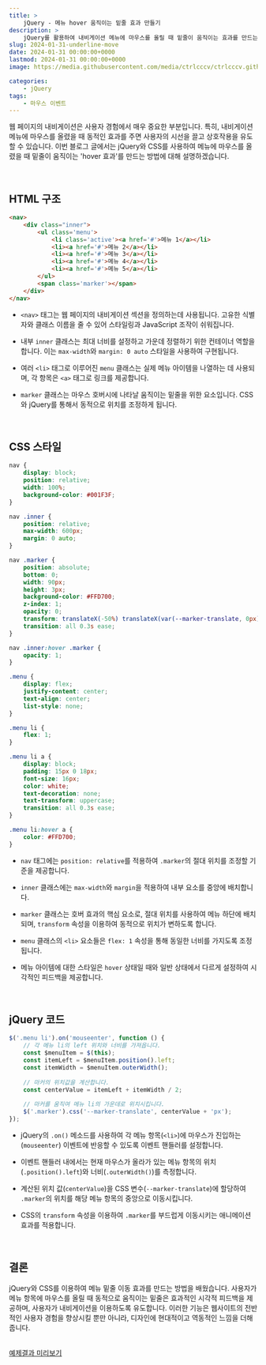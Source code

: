 ```yaml
---
title: >  
    jQuery - 메뉴 hover 움직이는 밑줄 효과 만들기
description: >  
    jQuery를 활용하여 내비게이션 메뉴에 마우스를 올릴 때 밑줄이 움직이는 효과를 만드는 방법을 자세히 설명합니다. 동적인 CSS 변수와 jQuery의 이벤트 핸들링 기능을 이용하여 효과적인 UI를 구현할 수 있습니다.
slug: 2024-01-31-underline-move
date: 2024-01-31 00:00:00+0000
lastmod: 2024-01-31 00:00:00+0000
image: https://media.githubusercontent.com/media/ctrlcccv/ctrlcccv.github.io/master/assets/img/post/2024-01-31-underline-move.webp

categories:
    - jQuery
tags:
    - 마우스 이벤트
---
```

웹 페이지의 내비게이션은 사용자 경험에서 매우 중요한 부분입니다. 특히, 내비게이션 메뉴에 마우스를 올렸을 때 동적인 효과를 주면 사용자의 시선을 끌고 상호작용을 유도할 수 있습니다. 이번 블로그 글에서는 jQuery와 CSS를 사용하여 메뉴에 마우스를 올렸을 때 밑줄이 움직이는 'hover 효과'를 만드는 방법에 대해 설명하겠습니다.   


<div class="ads_wrap">
<ins class="adsbygoogle"
     style="display:block; text-align:center;"
     data-ad-layout="in-article"
     data-ad-format="fluid"
     data-ad-client="ca-pub-8535540836842352"
     data-ad-slot="2974559225"></ins>
<script>
     (adsbygoogle = window.adsbygoogle || []).push({});
</script>
</div>

<br>

## HTML 구조
```html
<nav>
    <div class="inner">
        <ul class='menu'>
            <li class='active'><a href='#'>메뉴 1</a></li>
            <li><a href='#'>메뉴 2</a></li>
            <li><a href='#'>메뉴 3</a></li>
            <li><a href='#'>메뉴 4</a></li>
            <li><a href='#'>메뉴 5</a></li>
        </ul>
        <span class='marker'></span>
    </div>
</nav>
```
- `<nav>` 태그는 웹 페이지의 내비게이션 섹션을 정의하는데 사용됩니다. 고유한 식별자와 클래스 이름을 줄 수 있어 스타일링과 JavaScript 조작이 쉬워집니다.

- 내부 `inner` 클래스는 최대 너비를 설정하고 가운데 정렬하기 위한 컨테이너 역할을 합니다. 이는 `max-width`와 `margin: 0 auto` 스타일을 사용하여 구현됩니다.

- 여러 `<li>` 태그로 이루어진 `menu` 클래스는 실제 메뉴 아이템을 나열하는 데 사용되며, 각 항목은 `<a>` 태그로 링크를 제공합니다.

- `marker` 클래스는 마우스 호버시에 나타날 움직이는 밑줄을 위한 요소입니다. CSS와 jQuery를 통해서 동적으로 위치를 조정하게 됩니다.  
<br>  

## CSS 스타일

```css
nav {
    display: block;
    position: relative;
    width: 100%;
    background-color: #001F3F;
}

nav .inner {
    position: relative;
    max-width: 600px;
    margin: 0 auto;
}

nav .marker {
    position: absolute;
    bottom: 0;
    width: 90px;
    height: 3px;
    background-color: #FFD700;
    z-index: 1;
    opacity: 0;
    transform: translateX(-50%) translateX(var(--marker-translate, 0px));
    transition: all 0.3s ease;
}

nav .inner:hover .marker {
    opacity: 1;
}

.menu {
    display: flex;
    justify-content: center;
    text-align: center;
    list-style: none;
}

.menu li {
    flex: 1;
}

.menu li a {
    display: block;
    padding: 15px 0 18px;
    font-size: 16px;
    color: white;
    text-decoration: none;
    text-transform: uppercase;
    transition: all 0.3s ease;
}

.menu li:hover a {
    color: #FFD700;
}
```
- `nav` 태그에는 `position: relative`를 적용하여 `.marker`의 절대 위치를 조정할 기준을 제공합니다.

- `inner` 클래스에는 `max-width`와 `margin`을 적용하여 내부 요소를 중앙에 배치합니다.

- `marker` 클래스는 호버 효과의 핵심 요소로, 절대 위치를 사용하여 메뉴 하단에 배치되며, `transform` 속성을 이용하여 동적으로 위치가 변하도록 합니다.

- `menu` 클래스의 `<li>` 요소들은 `flex: 1` 속성을 통해 동일한 너비를 가지도록 조정됩니다.

- 메뉴 아이템에 대한 스타일은 `hover` 상태일 때와 일반 상태에서 다르게 설정하여 시각적인 피드백을 제공합니다.  


<div class="ads_wrap">
<ins class="adsbygoogle"
     style="display:block; text-align:center;"
     data-ad-layout="in-article"
     data-ad-format="fluid"
     data-ad-client="ca-pub-8535540836842352"
     data-ad-slot="2974559225"></ins>
<script>
     (adsbygoogle = window.adsbygoogle || []).push({});
</script>
</div>

<br>

## jQuery 코드

```js
$('.menu li').on('mouseenter', function () {
    // 각 메뉴 li의 left 위치와 너비를 가져옵니다.
    const $menuItem = $(this);
    const itemLeft = $menuItem.position().left;
    const itemWidth = $menuItem.outerWidth();
     
    // 마커의 위치값을 계산합니다.
    const centerValue = itemLeft + itemWidth / 2;
     
    // 마커를 움직여 메뉴 li의 가운데로 위치시킵니다.
    $('.marker').css('--marker-translate', centerValue + 'px');
});
```
- jQuery의 `.on()` 메소드를 사용하여 각 메뉴 항목(`<li>`)에 마우스가 진입하는(`mouseenter`) 이벤트에 반응할 수 있도록 이벤트 핸들러를 설정합니다.

- 이벤트 핸들러 내에서는 현재 마우스가 올라가 있는 메뉴 항목의 위치(`.position().left`)와 너비(`.outerWidth()`)를 측정합니다.

- 계산된 위치 값(`centerValue`)을 CSS 변수(`--marker-translate`)에 할당하여 `.marker`의 위치를 해당 메뉴 항목의 중앙으로 이동시킵니다.

- CSS의 `transform` 속성을 이용하여 `.marker`를 부드럽게 이동시키는 애니메이션 효과를 적용합니다.  
<br>

## 결론
jQuery와 CSS를 이용하여 메뉴 밑줄 이동 효과를 만드는 방법을 배웠습니다. 사용자가 메뉴 항목에 마우스를 올릴 때 동적으로 움직이는 밑줄은 효과적인 시각적 피드백을 제공하며, 사용자가 내비게이션을 이용하도록 유도합니다. 이러한 기능은 웹사이트의 전반적인 사용자 경험을 향상시킬 뿐만 아니라, 디자인에 현대적이고 역동적인 느낌을 더해줍니다.  
<br>

<div class="btn_wrap">
    <a target="_blank" href="https://ctrlcccv.github.io/ctrlcccv-demo/2024-01-31-underline-move/" target="_blank">예제결과 미리보기</a>
</div>

